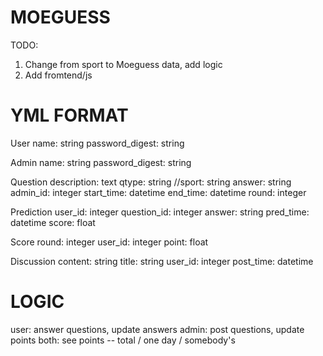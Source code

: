 # MOEGUESS

TODO:
1. Change from sport to Moeguess data, add logic
2. Add fromtend/js

# YML FORMAT

User
  name: string
  password_digest: string

Admin
  name: string
  password_digest: string

Question
  description: text
  qtype: string
  //sport: string
  answer: string
  admin_id: integer
  start_time: datetime
  end_time: datetime
  round: integer

Prediction
  user_id: integer
  question_id: integer
  answer: string
  pred_time: datetime
  score: float
  
Score
  round: integer
  user_id: integer
  point: float

Discussion
  content: string
  title: string
  user_id: integer
  post_time: datetime

# LOGIC
user: answer questions, update answers
admin: post questions, update points
both: see points -- total / one day / somebody's